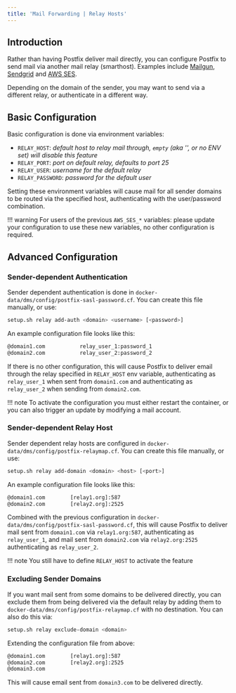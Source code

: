 ```yaml
---
title: 'Mail Forwarding | Relay Hosts'
---
```


## Introduction

Rather than having Postfix deliver mail directly, you can configure Postfix to send mail via another mail relay (smarthost). Examples include [Mailgun](https://www.mailgun.com/), [Sendgrid](https://sendgrid.com/) and [AWS SES](https://aws.amazon.com/ses/).

Depending on the domain of the sender, you may want to send via a different relay, or authenticate in a different way.

## Basic Configuration

Basic configuration is done via environment variables:

- `RELAY_HOST`: _default host to relay mail through, `empty` (aka '', or no ENV set) will disable this feature_
- `RELAY_PORT`: _port on default relay, defaults to port 25_
- `RELAY_USER`: _username for the default relay_
- `RELAY_PASSWORD`: _password for the default user_

Setting these environment variables will cause mail for all sender domains to be routed via the specified host, authenticating with the user/password combination.

!!! warning
    For users of the previous `AWS_SES_*` variables: please update your configuration to use these new variables, no other configuration is required.

## Advanced Configuration

### Sender-dependent Authentication

Sender dependent authentication is done in `docker-data/dms/config/postfix-sasl-password.cf`. You can create this file manually, or use:

```sh
setup.sh relay add-auth <domain> <username> [<password>]
```

An example configuration file looks like this:

```txt
@domain1.com           relay_user_1:password_1
@domain2.com           relay_user_2:password_2
```

If there is no other configuration, this will cause Postfix to deliver email through the relay specified in `RELAY_HOST` env variable, authenticating as `relay_user_1` when sent from `domain1.com` and authenticating as `relay_user_2` when sending from `domain2.com`.

!!! note
    To activate the configuration you must either restart the container, or you can also trigger an update by modifying a mail account.

### Sender-dependent Relay Host

Sender dependent relay hosts are configured in `docker-data/dms/config/postfix-relaymap.cf`. You can create this file manually, or use:

```sh
setup.sh relay add-domain <domain> <host> [<port>]
```

An example configuration file looks like this:

```txt
@domain1.com        [relay1.org]:587
@domain2.com        [relay2.org]:2525
```

Combined with the previous configuration in `docker-data/dms/config/postfix-sasl-password.cf`, this will cause Postfix to deliver mail sent from `domain1.com` via `relay1.org:587`, authenticating as `relay_user_1`, and mail sent from `domain2.com` via `relay2.org:2525` authenticating as `relay_user_2`.

!!! note
    You still have to define `RELAY_HOST` to activate the feature

### Excluding Sender Domains

If you want mail sent from some domains to be delivered directly, you can exclude them from being delivered via the default relay by adding them to `docker-data/dms/config/postfix-relaymap.cf` with no destination. You can also do this via:

```sh
setup.sh relay exclude-domain <domain>
```

Extending the configuration file from above:

```txt
@domain1.com        [relay1.org]:587
@domain2.com        [relay2.org]:2525
@domain3.com
```

This will cause email sent from `domain3.com` to be delivered directly.

